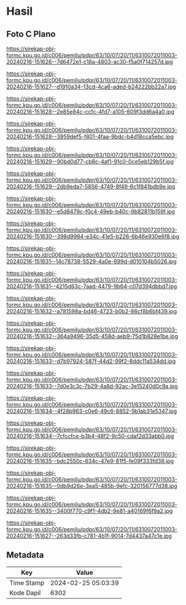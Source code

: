 # Hasil

## Foto C Plano

https://sirekap-obj-formc.kpu.go.id/c006/pemilu/pdpr/63/10/07/20/11/6310072011003-20240216-151626--7d6472e1-c18a-4803-ac30-f5a0f714257d.jpg

https://sirekap-obj-formc.kpu.go.id/c006/pemilu/pdpr/63/10/07/20/11/6310072011003-20240216-151627--d1910a34-13cd-4ca6-aded-b24222bb22a7.jpg

https://sirekap-obj-formc.kpu.go.id/c006/pemilu/pdpr/63/10/07/20/11/6310072011003-20240216-151628--2e85e84c-ccfc-4fd7-a105-609f3dd6a4a0.jpg

https://sirekap-obj-formc.kpu.go.id/c006/pemilu/pdpr/63/10/07/20/11/6310072011003-20240216-151628--3959def5-f801-4faa-9bdc-b4d18cca5ebc.jpg

https://sirekap-obj-formc.kpu.go.id/c006/pemilu/pdpr/63/10/07/20/11/6310072011003-20240216-151629--90bd0d77-cb8c-4af1-91c0-0ce5eb129b5f.jpg

https://sirekap-obj-formc.kpu.go.id/c006/pemilu/pdpr/63/10/07/20/11/6310072011003-20240216-151629--2db9eda7-5856-4749-8f49-6c1f841bdb9e.jpg

https://sirekap-obj-formc.kpu.go.id/c006/pemilu/pdpr/63/10/07/20/11/6310072011003-20240216-151630--e5d8479c-f0c4-49eb-b40c-9b82811b159f.jpg

https://sirekap-obj-formc.kpu.go.id/c006/pemilu/pdpr/63/10/07/20/11/6310072011003-20240216-151630--398d9984-e34c-41e5-b226-6b46e930e6f8.jpg

https://sirekap-obj-formc.kpu.go.id/c006/pemilu/pdpr/63/10/07/20/11/6310072011003-20240216-151631--14c78738-5529-4a0e-899d-d010104b5026.jpg

https://sirekap-obj-formc.kpu.go.id/c006/pemilu/pdpr/63/10/07/20/11/6310072011003-20240216-151631--4215d63c-7aad-4479-9b64-c07d394dbbd7.jpg

https://sirekap-obj-formc.kpu.go.id/c006/pemilu/pdpr/63/10/07/20/11/6310072011003-20240216-151632--a781598a-bd46-4723-b0b2-86cf8b6bf439.jpg

https://sirekap-obj-formc.kpu.go.id/c006/pemilu/pdpr/63/10/07/20/11/6310072011003-20240216-151632--364a9496-35d5-458d-aeb9-75d1b828e1be.jpg

https://sirekap-obj-formc.kpu.go.id/c006/pemilu/pdpr/63/10/07/20/11/6310072011003-20240216-151633--d7b97924-587f-44d2-99f2-8ddc11a534dd.jpg

https://sirekap-obj-formc.kpu.go.id/c006/pemilu/pdpr/63/10/07/20/11/6310072011003-20240216-151633--7d0e3c3c-7b29-4a8d-92ac-3e15240d0c9a.jpg

https://sirekap-obj-formc.kpu.go.id/c006/pemilu/pdpr/63/10/07/20/11/6310072011003-20240216-151634--4f28b963-c0e6-49c6-8852-9b1ab31e5347.jpg

https://sirekap-obj-formc.kpu.go.id/c006/pemilu/pdpr/63/10/07/20/11/6310072011003-20240216-151634--7cfccfce-b3b4-48f2-9c50-cdaf2d33abb0.jpg

https://sirekap-obj-formc.kpu.go.id/c006/pemilu/pdpr/63/10/07/20/11/6310072011003-20240216-151635--bdc2550c-634c-47e9-81f5-fe09f333fd38.jpg

https://sirekap-obj-formc.kpu.go.id/c006/pemilu/pdpr/63/10/07/20/11/6310072011003-20240216-151635--0db9d26e-3ea5-485b-9efc-320156777d38.jpg

https://sirekap-obj-formc.kpu.go.id/c006/pemilu/pdpr/63/10/07/20/11/6310072011003-20240216-151635--3400f770-c9f1-4db2-9e81-a40169f6f9a2.jpg

https://sirekap-obj-formc.kpu.go.id/c006/pemilu/pdpr/63/10/07/20/11/6310072011003-20240216-151627--263d33fb-c781-4b1f-9014-7d4437a47c1e.jpg


## Metadata

| Key        | Value               |
| ---------- | ------------------- |
| Time Stamp | 2024-02-25 05:03:39 |
| Kode Dapil | 6302                |



